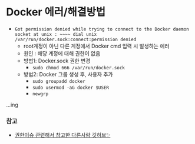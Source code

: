 # Docker 에러/해결방법

+ `Got permission denied while trying to connect to the Docker daemon socket at unix : ~~~~ dial unix /var/run/docker.sock:connect:permission denied`
   + root계정이 아닌 다른 계정에서 Docker cmd 입력 시 발생하는 에러
   + 원인 : 해당 계정에 대해 권한이 없음
   + 방법1: Docker.sock 권한 변경
      + `sudo chmod 666 /var/run/docker.sock`
   + 방법2: Docker 그룹 생성 후, 사용자 추가
      + `sudo groupadd docker`
      + `sudo usermod -aG docker $USER`
      + `newgrp`

...ing


### 참고
+ [권한이슈 관련해서 참고한 다른사람 깃허브✨]([https://jjunii486.tistory.com/234](https://github.com/occidere/TIL/issues/116))

